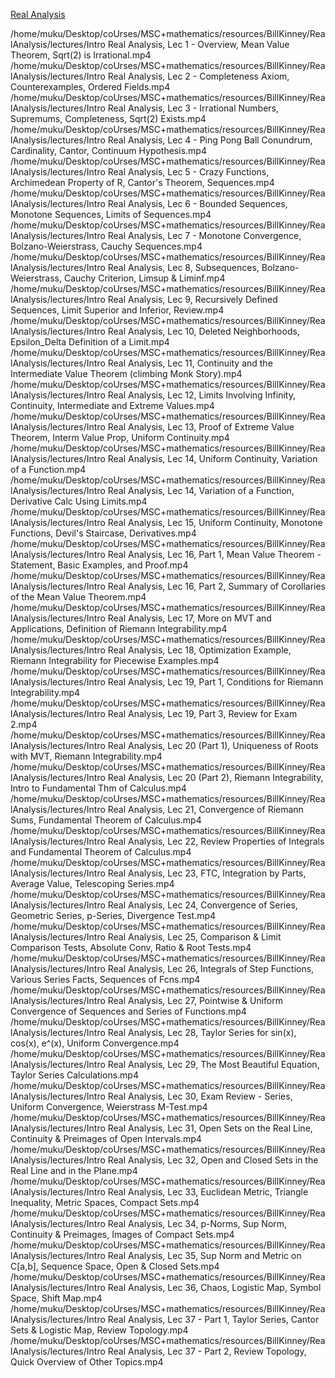 [Real Analysis](https://www.youtube.com/playlist?list=PLmU0FIlJY-MngWPhBDUPelVV3GhDw_mJu)

/home/muku/Desktop/coUrses/MSC+mathematics/resources/BillKinney/RealAnalysis/lectures/Intro Real Analysis, Lec 1 - Overview, Mean Value Theorem, Sqrt(2) is Irrational.mp4
/home/muku/Desktop/coUrses/MSC+mathematics/resources/BillKinney/RealAnalysis/lectures/Intro Real Analysis, Lec 2 - Completeness Axiom, Counterexamples, Ordered Fields.mp4
/home/muku/Desktop/coUrses/MSC+mathematics/resources/BillKinney/RealAnalysis/lectures/Intro Real Analysis, Lec 3 - Irrational Numbers, Supremums, Completeness, Sqrt(2) Exists.mp4
/home/muku/Desktop/coUrses/MSC+mathematics/resources/BillKinney/RealAnalysis/lectures/Intro Real Analysis, Lec 4 - Ping Pong Ball Conundrum, Cardinality, Cantor, Continuum Hypothesis.mp4
/home/muku/Desktop/coUrses/MSC+mathematics/resources/BillKinney/RealAnalysis/lectures/Intro Real Analysis, Lec 5 - Crazy Functions, Archimedean Property of R, Cantor's Theorem, Sequences.mp4
/home/muku/Desktop/coUrses/MSC+mathematics/resources/BillKinney/RealAnalysis/lectures/Intro Real Analysis, Lec 6 - Bounded Sequences, Monotone Sequences, Limits of Sequences.mp4
/home/muku/Desktop/coUrses/MSC+mathematics/resources/BillKinney/RealAnalysis/lectures/Intro Real Analysis, Lec 7 - Monotone Convergence, Bolzano-Weierstrass, Cauchy Sequences.mp4
/home/muku/Desktop/coUrses/MSC+mathematics/resources/BillKinney/RealAnalysis/lectures/Intro Real Analysis, Lec 8, Subsequences, Bolzano-Weierstrass, Cauchy Criterion, Limsup & Liminf.mp4
/home/muku/Desktop/coUrses/MSC+mathematics/resources/BillKinney/RealAnalysis/lectures/Intro Real Analysis, Lec 9, Recursively Defined Sequences, Limit Superior and Inferior, Review.mp4
/home/muku/Desktop/coUrses/MSC+mathematics/resources/BillKinney/RealAnalysis/lectures/Intro Real Analysis, Lec 10, Deleted Neighborhoods, Epsilon_Delta Definition of a Limit.mp4
/home/muku/Desktop/coUrses/MSC+mathematics/resources/BillKinney/RealAnalysis/lectures/Intro Real Analysis, Lec 11, Continuity and the Intermediate Value Theorem (climbing Monk Story).mp4
/home/muku/Desktop/coUrses/MSC+mathematics/resources/BillKinney/RealAnalysis/lectures/Intro Real Analysis, Lec 12, Limits Involving Infinity, Continuity, Intermediate and Extreme Values.mp4
/home/muku/Desktop/coUrses/MSC+mathematics/resources/BillKinney/RealAnalysis/lectures/Intro Real Analysis, Lec 13, Proof of Extreme Value Theorem, Interm Value Prop, Uniform Continuity.mp4
/home/muku/Desktop/coUrses/MSC+mathematics/resources/BillKinney/RealAnalysis/lectures/Intro Real Analysis, Lec 14, Uniform Continuity, Variation of a Function.mp4
/home/muku/Desktop/coUrses/MSC+mathematics/resources/BillKinney/RealAnalysis/lectures/Intro Real Analysis, Lec 14, Variation of a Function, Derivative Calc Using Limits.mp4
/home/muku/Desktop/coUrses/MSC+mathematics/resources/BillKinney/RealAnalysis/lectures/Intro Real Analysis, Lec 15, Uniform Continuity, Monotone Functions, Devil's Staircase, Derivatives.mp4
/home/muku/Desktop/coUrses/MSC+mathematics/resources/BillKinney/RealAnalysis/lectures/Intro Real Analysis, Lec 16, Part 1, Mean Value Theorem - Statement, Basic Examples, and Proof.mp4
/home/muku/Desktop/coUrses/MSC+mathematics/resources/BillKinney/RealAnalysis/lectures/Intro Real Analysis, Lec 16, Part 2, Summary of Corollaries of the Mean Value Theorem.mp4
/home/muku/Desktop/coUrses/MSC+mathematics/resources/BillKinney/RealAnalysis/lectures/Intro Real Analysis, Lec 17, More on MVT and Applications, Definition of Riemann Integrability.mp4
/home/muku/Desktop/coUrses/MSC+mathematics/resources/BillKinney/RealAnalysis/lectures/Intro Real Analysis, Lec 18, Optimization Example, Riemann Integrability for Piecewise Examples.mp4
/home/muku/Desktop/coUrses/MSC+mathematics/resources/BillKinney/RealAnalysis/lectures/Intro Real Analysis, Lec 19, Part 1, Conditions for Riemann Integrability.mp4
/home/muku/Desktop/coUrses/MSC+mathematics/resources/BillKinney/RealAnalysis/lectures/Intro Real Analysis, Lec 19, Part 3, Review for Exam 2.mp4
/home/muku/Desktop/coUrses/MSC+mathematics/resources/BillKinney/RealAnalysis/lectures/Intro Real Analysis, Lec 20 (Part 1), Uniqueness of Roots with MVT, Riemann Integrability.mp4
/home/muku/Desktop/coUrses/MSC+mathematics/resources/BillKinney/RealAnalysis/lectures/Intro Real Analysis, Lec 20 (Part 2), Riemann Integrability, Intro to Fundamental Thm of Calculus.mp4
/home/muku/Desktop/coUrses/MSC+mathematics/resources/BillKinney/RealAnalysis/lectures/Intro Real Analysis, Lec 21, Convergence of Riemann Sums, Fundamental Theorem of Calculus.mp4
/home/muku/Desktop/coUrses/MSC+mathematics/resources/BillKinney/RealAnalysis/lectures/Intro Real Analysis, Lec 22, Review Properties of Integrals and Fundamental Theorem of Calculus.mp4
/home/muku/Desktop/coUrses/MSC+mathematics/resources/BillKinney/RealAnalysis/lectures/Intro Real Analysis, Lec 23, FTC, Integration by Parts, Average Value, Telescoping Series.mp4
/home/muku/Desktop/coUrses/MSC+mathematics/resources/BillKinney/RealAnalysis/lectures/Intro Real Analysis, Lec 24, Convergence of Series, Geometric Series, p-Series, Divergence Test.mp4
/home/muku/Desktop/coUrses/MSC+mathematics/resources/BillKinney/RealAnalysis/lectures/Intro Real Analysis, Lec 25, Comparison & Limit Comparison Tests, Absolute Conv, Ratio & Root Tests.mp4
/home/muku/Desktop/coUrses/MSC+mathematics/resources/BillKinney/RealAnalysis/lectures/Intro Real Analysis, Lec 26, Integrals of Step Functions, Various Series Facts, Sequences of Fcns.mp4
/home/muku/Desktop/coUrses/MSC+mathematics/resources/BillKinney/RealAnalysis/lectures/Intro Real Analysis, Lec 27, Pointwise & Uniform Convergence of Sequences and Series of Functions.mp4
/home/muku/Desktop/coUrses/MSC+mathematics/resources/BillKinney/RealAnalysis/lectures/Intro Real Analysis, Lec 28, Taylor Series for sin(x), cos(x), e^(x), Uniform Convergence.mp4
/home/muku/Desktop/coUrses/MSC+mathematics/resources/BillKinney/RealAnalysis/lectures/Intro Real Analysis, Lec 29, The Most Beautiful Equation, Taylor Series Calculations.mp4
/home/muku/Desktop/coUrses/MSC+mathematics/resources/BillKinney/RealAnalysis/lectures/Intro Real Analysis, Lec 30, Exam Review - Series, Uniform Convergence, Weierstrass M-Test.mp4
/home/muku/Desktop/coUrses/MSC+mathematics/resources/BillKinney/RealAnalysis/lectures/Intro Real Analysis, Lec 31, Open Sets on the Real Line, Continuity & Preimages of Open Intervals.mp4
/home/muku/Desktop/coUrses/MSC+mathematics/resources/BillKinney/RealAnalysis/lectures/Intro Real Analysis, Lec 32, Open and Closed Sets in the Real Line and in the Plane.mp4
/home/muku/Desktop/coUrses/MSC+mathematics/resources/BillKinney/RealAnalysis/lectures/Intro Real Analysis, Lec 33, Euclidean Metric, Triangle Inequality, Metric Spaces, Compact Sets.mp4
/home/muku/Desktop/coUrses/MSC+mathematics/resources/BillKinney/RealAnalysis/lectures/Intro Real Analysis, Lec 34, p-Norms, Sup Norm, Continuity & Preimages, Images of Compact Sets.mp4
/home/muku/Desktop/coUrses/MSC+mathematics/resources/BillKinney/RealAnalysis/lectures/Intro Real Analysis, Lec 35, Sup Norm and Metric on C[a,b], Sequence Space, Open & Closed Sets.mp4
/home/muku/Desktop/coUrses/MSC+mathematics/resources/BillKinney/RealAnalysis/lectures/Intro Real Analysis, Lec 36, Chaos, Logistic Map, Symbol Space, Shift Map.mp4
/home/muku/Desktop/coUrses/MSC+mathematics/resources/BillKinney/RealAnalysis/lectures/Intro Real Analysis, Lec 37 - Part 1, Taylor Series, Cantor Sets & Logistic Map, Review Topology.mp4
/home/muku/Desktop/coUrses/MSC+mathematics/resources/BillKinney/RealAnalysis/lectures/Intro Real Analysis, Lec 37 - Part 2, Review Topology, Quick Overview of Other Topics.mp4